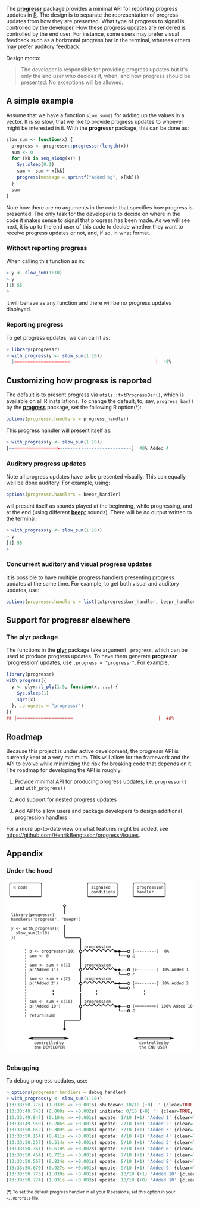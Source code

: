 The **[progressr]** package provides a minimal API for reporting progress updates in [R](https://www.r-project.org/).  The design is to separate the representation of progress updates from how they are presented.  What type of progress to signal is controlled by the developer.  How these progress updates are rendered is controlled by the end user.  For instance, some users may prefer visual feedback such as a horizontal progress bar in the terminal, whereas others may prefer auditory feedback.

Design motto:

> The developer is responsible for providing progress updates but it's only the end user who decides if, when, and how progress should be presented. No exceptions will be allowed.


## A simple example

Assume that we have a function `slow_sum()` for adding up the values in a vector.  It is so slow, that we like to provide progress updates to whoever might be interested in it.  With the **progressr** package, this can be done as:

```r
slow_sum <- function(x) {
  progress <- progressr::progressor(length(x))
  sum <- 0
  for (kk in seq_along(x)) {
    Sys.sleep(0.1)
    sum <- sum + x[kk]
    progress(message = sprintf("Added %g", x[kk]))
  }
  sum
}
```

Note how there are _no_ arguments in the code that specifies how progress is presented.  The only task for the developer is to decide on where in the code it makes sense to signal that progress has been made.  As we will see next, it is up to the end user of this code to decide whether they want to receive progress updates or not, and, if so, in what format.


### Without reporting progress

When calling this function as in:
```r
> y <- slow_sum(1:10)
> y
[1] 55
>
```
it will behave as any function and there will be no progress updates displayed.


### Reporting progress

To get progress updates, we can call it as:
```r
> library(progressr)
> with_progress(y <- slow_sum(1:10))
  |=====================                                |  40%
```


## Customizing how progress is reported

The default is to present progress via `utils::txtProgressBar()`, which is available on all R installations.  To change the default, to, say, `progress_bar()` by the **[progress]** package, set the following R option(\*):

```r
options(progressr.handlers = progress_handler)
```
This progress handler will present itself as:
```r
> with_progress(y <- slow_sum(1:10))
[==================>---------------------------]  40% Added 4
```


### Auditory progress updates

Note all progress updates have to be presented visually. This can equally well be done auditory. For example, using:

```r
options(progressr.handlers = beepr_handler)
```
will present itself as sounds played at the beginning, while progressing, and at the end (using different **[beepr]** sounds).  There will be _no_ output written to the terminal;
```r
> with_progress(y <- slow_sum(1:10))
> y
[1] 55
>
```


### Concurrent auditory and visual progress updates

It is possible to have multiple progress handlers presenting progress updates at the same time.  For example, to get both visual and auditory updates, use:
```r
options(progressr.handlers = list(txtprogressbar_handler, beepr_handler))
```


## Support for progressr elsewhere

### The plyr package

The functions in the [**plyr**](https://cran.r-project.org/package=plyr) package take argument `.progress`, which can be used to produce progress updates.  To have them generate **progressr** 'progression' updates, use `.progress = "progressr"`. For example,
```r
library(progressr)
with_progress({
  y <- plyr::l_ply(1:5, function(x, ...) {
    Sys.sleep(1)
    sqrt(x)
  }, .progress = "progressr")
})
## |=====================                                |  40%
```


## Roadmap

Because this project is under active development, the progressr API is currently kept at a very minimum.  This will allow for the framework and the API to evolve while minimizing the risk for breaking code that depends on it.  The roadmap for developing the API is roughly:

1. Provide minimal API for producing progress updates, i.e. `progressor()` and `with_progress()`
   
2. Add support for nested progress updates

3. Add API to allow users and package developers to design additional progression handlers

For a more up-to-date view on what features might be added, see <https://github.com/HenrikBengtsson/progressr/issues>.


## Appendix

### Under the hood

![](vignettes/figures/slow_sum.svg)


### Debugging

To debug progress updates, use:
```r
> options(progressr.handlers = debug_handler)
> with_progress(y <- slow_sum(1:10))
[13:33:50.776] (1.033s => +0.001s) shutdown: 10/10 (+0) '' {clear=TRUE, enabled=TRUE, status=ok}
[13:33:49.743] (0.000s => +0.002s) initiate: 0/10 (+0) '' {clear=TRUE, enabled=TRUE, status=}
[13:33:49.847] (0.104s => +0.001s) update: 1/10 (+1) 'Added 1' {clear=TRUE, enabled=TRUE, status=}
[13:33:49.950] (0.206s => +0.001s) update: 2/10 (+1) 'Added 2' {clear=TRUE, enabled=TRUE, status=}
[13:33:50.052] (0.309s => +0.000s) update: 3/10 (+1) 'Added 3' {clear=TRUE, enabled=TRUE, status=}
[13:33:50.154] (0.411s => +0.001s) update: 4/10 (+1) 'Added 4' {clear=TRUE, enabled=TRUE, status=}
[13:33:50.257] (0.514s => +0.001s) update: 5/10 (+1) 'Added 5' {clear=TRUE, enabled=TRUE, status=}
[13:33:50.361] (0.618s => +0.002s) update: 6/10 (+1) 'Added 6' {clear=TRUE, enabled=TRUE, status=}
[13:33:50.464] (0.721s => +0.001s) update: 7/10 (+1) 'Added 7' {clear=TRUE, enabled=TRUE, status=}
[13:33:50.567] (0.824s => +0.001s) update: 8/10 (+1) 'Added 8' {clear=TRUE, enabled=TRUE, status=}
[13:33:50.670] (0.927s => +0.001s) update: 9/10 (+1) 'Added 9' {clear=TRUE, enabled=TRUE, status=}
[13:33:50.773] (1.030s => +0.001s) update: 10/10 (+1) 'Added 10' {clear=TRUE, enabled=TRUE, status=}
[13:33:50.774] (1.031s => +0.003s) update: 10/10 (+0) 'Added 10' {clear=TRUE, enabled=TRUE, status=}
```

<small>
(*) To set the default progress handler in all your R sessions, set this option in your <code>~/.Rprofile</code> file.
</small>



[progressr]: https://github.com/HenrikBengtsson/progressr/
[beepr]: https://cran.r-project.org/package=beepr
[progress]: https://cran.r-project.org/package=progress

